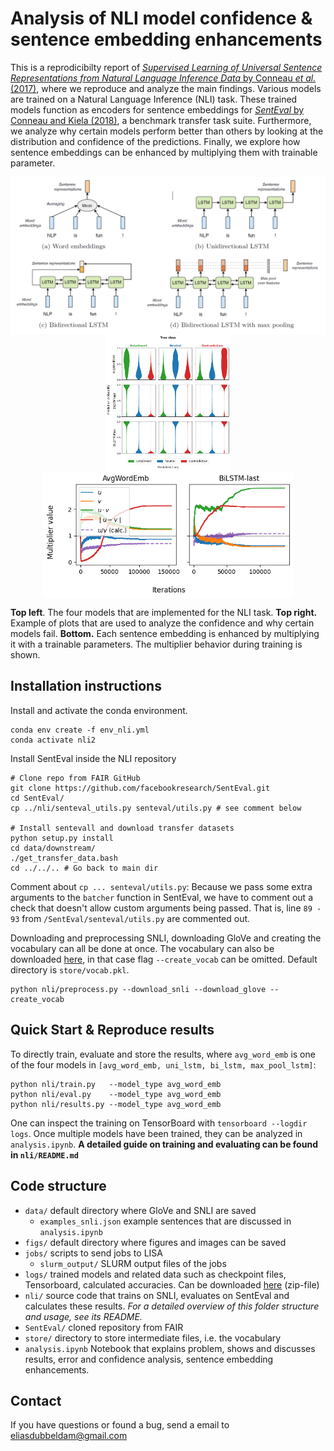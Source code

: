 # Analysis of NLI model confidence & sentence embedding enhancements

This is a reprodicibilty report of [_Supervised Learning of Universal Sentence Representations from Natural Language Inference Data_ by Conneau _et al._ (2017)](https://arxiv.org/abs/1705.02364), where we reproduce and analyze the main findings. Various models are trained on a Natural Language Inference (NLI) task. These trained models function as encoders for sentence embeddings for [_SentEval_ by Conneau and Kiela (2018)](https://arxiv.org/abs/1803.05449), a benchmark transfer task suite. Furthermore, we analyze why certain models perform better than others by looking at the distribution and confidence of the predictions. Finally, we explore how sentence embeddings can be enhanced by multiplying them with trainable parameter.

<p float="left" align="middle">
  <img align="middle" src="figs/models.png" width="600" /> 
  <img align="middle" src="figs/confs.png" width="200" /> 
  <br>
  <img align="middle" src="figs/features.png" width="400" />
</p>

**Top left**. The four models that are implemented for the NLI task. **Top right.** Example of plots that are used to analyze the confidence and why certain models fail. **Bottom.** Each sentence embedding is enhanced by multiplying it with a trainable parameters. The multiplier behavior during training is shown.

## Installation instructions
Install and activate the conda environment.
```
conda env create -f env_nli.yml
conda activate nli2
```

Install SentEval inside the NLI repository
```
# Clone repo from FAIR GitHub
git clone https://github.com/facebookresearch/SentEval.git
cd SentEval/
cp ../nli/senteval_utils.py senteval/utils.py # see comment below

# Install sentevall and download transfer datasets
python setup.py install 
cd data/downstream/
./get_transfer_data.bash
cd ../../.. # Go back to main dir
```
Comment about `cp ... senteval/utils.py`: Because we pass some extra arguments to the `batcher` function in SentEval, we have to comment out a check that doesn't allow custom arguments being passed. That is, line `89 - 93` from `/SentEval/senteval/utils.py` are commented out.

Downloading and preprocessing SNLI, downloading GloVe and creating the vocabulary can all be done at once. The vocabulary can also be downloaded [here](https://drive.google.com/file/d/1syMGFLZimX5SBFVh3bxpRiGdVV9Bc8q6/view?usp=sharing), in that case flag `--create_vocab` can be omitted. Default directory is `store/vocab.pkl`. 
```
python nli/preprocess.py --download_snli --download_glove --create_vocab
```

## Quick Start & Reproduce results
To directly train, evaluate and store the results, where `avg_word_emb` is one of the four models in `[avg_word_emb, uni_lstm, bi_lstm, max_pool_lstm]`:
```
python nli/train.py   --model_type avg_word_emb
python nli/eval.py    --model_type avg_word_emb
python nli/results.py --model_type avg_word_emb
```

One can inspect the training on TensorBoard with `tensorboard --logdir logs`. Once multiple models have been trained, they can be analyzed in `analysis.ipynb`. **A detailed guide on training and evaluating can be found in `nli/README.md`**

## Code structure
- `data/` default directory where GloVe and SNLI are saved
	- `examples_snli.json` example sentences that are discussed in `analysis.ipynb`
- `figs/` default directory where figures and images can be saved
- `jobs/` scripts to send jobs to LISA
	- `slurm_output/` SLURM output files of the jobs
- `logs/` trained models and related data such as checkpoint files, Tensorboard, calculated accuracies. Can be downloaded [here](https://drive.google.com/file/d/1sttjLJdJ6hFLF_si3Fbz6wDyVDccpEMv/view?usp=sharing) (zip-file)
- `nli/` source code that trains on SNLI, evaluates on SentEval and calculates these results. _For a detailed overview of this folder structure and usage, see its README._
- `SentEval/` cloned repository from FAIR
- `store/` directory to store intermediate files, i.e. the vocabulary
- `analysis.ipynb` Notebook that explains problem, shows and discusses results, error and confidence analysis, sentence embedding enhancements. 

## Contact
If you have questions or found a bug, send a email to [eliasdubbeldam@gmail.com](mailto:eliasdubbeldam@gmail.com)
